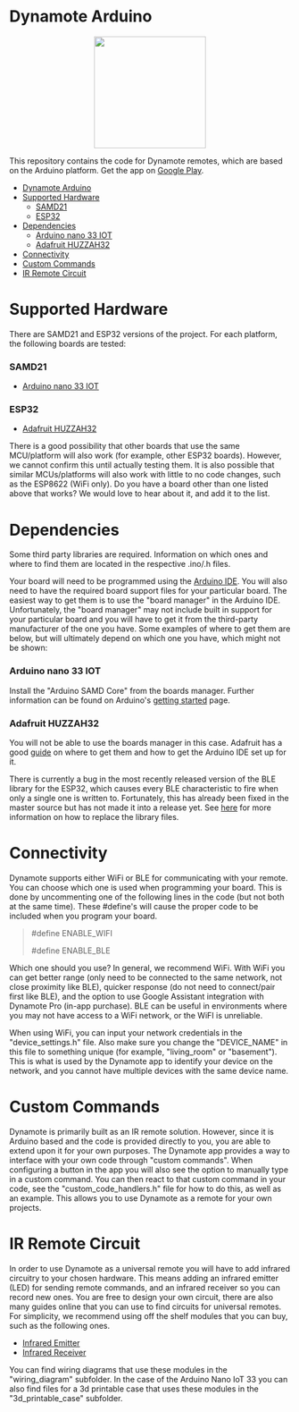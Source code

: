 # Dynamote Arduino

<p align="center">
    <img src="https://dynamote.ca/icons/logo2.png" alt="" width="200" height="200">
</p>

This repository contains the code for Dynamote remotes, which are based on the Arduino platform. Get the app on [Google Play](https://play.google.com/store/apps/details?id=com.electricedge.dynamote).

- [Dynamote Arduino](#dynamote-arduino)
- [Supported Hardware](#supported-hardware)
    - [SAMD21](#samd21)
    - [ESP32](#esp32)
- [Dependencies](#dependencies)
    - [Arduino nano 33 IOT](#arduino-nano-33-iot)
    - [Adafruit HUZZAH32](#adafruit-huzzah32)
- [Connectivity](#connectivity)
- [Custom Commands](#custom-commands)
- [IR Remote Circuit](#ir-remote-circuit)

# Supported Hardware

There are SAMD21 and ESP32 versions of the project. For each platform, the following boards are tested:

### SAMD21
- [Arduino nano 33 IOT](https://store.arduino.cc/usa/nano-33-iot)

### ESP32
- [Adafruit HUZZAH32](https://www.adafruit.com/product/3405)

There is a good possibility that other boards that use the same MCU/platform will also work (for example, other ESP32 boards). However, we cannot confirm this until actually testing them. It is also possible that similar MCUs/platforms will also work with little to no code changes, such as the ESP8622 (WiFi only). Do you have a board other than one listed above that works? We would love to hear about it, and add it to the list.

# Dependencies

Some third party libraries are required. Information on which ones and where to find them are located in the respective .ino/.h files.

Your board will need to be programmed using the [Arduino IDE](https://www.arduino.cc/en/software). You will also need to have the required board support files for your particular board. The easiest way to get them is to use the "board manager" in the Arduino IDE. Unfortunately, the "board manager" may not include built in support for your particular board and you will have to get it from the third-party manufacturer of the one you have. Some examples of where to get them are below, but will ultimately depend on which one you have, which might not be shown:

### Arduino nano 33 IOT

Install the "Arduino SAMD Core" from the boards manager. Further information can be found on Arduino's [getting started](https://www.arduino.cc/en/Guide/NANO33IoT) page.

### Adafruit HUZZAH32

You will not be able to use the boards manager in this case. Adafruit has a good [guide](https://learn.adafruit.com/adafruit-huzzah32-esp32-feather/using-with-arduino-ide) on where to get them and how to get the Arduino IDE set up for it.

There is currently a bug in the most recently released version of the BLE library for the ESP32, which causes every BLE characteristic to fire when only a single one is written to. Fortunately, this has already been fixed in the master source but has not made it into a release yet. See [here](https://github.com/nkolban/esp32-snippets/blob/master/cpp_utils/ArduinoBLE.md#replacing-the-version-that-comes-with-arduino-esp32) for more information on how to replace the library files.

# Connectivity

Dynamote supports either WiFi or BLE for communicating with your remote. You can choose which one is used when programming your board. This is done by uncommenting one of the following lines in the code (but not both at the same time). These #define's will cause the proper code to be included when you program your board.

> #define ENABLE_WIFI
>
> #define ENABLE_BLE

Which one should you use? In general, we recommend WiFi. With WiFi you can get better range (only need to be connected to the same network, not close proximity like BLE), quicker response (do not need to connect/pair first like BLE), and the option to use Google Assistant integration with Dynamote Pro (in-app purchase). BLE can be useful in environments where you may not have access to a WiFi network, or the WiFI is unreliable.

When using WiFi, you can input your network credentials in the "device_settings.h" file. Also make sure you change the "DEVICE_NAME" in this file to something unique (for example, "living_room" or "basement"). This is what is used by the Dynamote app to identify your device on the network, and you cannot have multiple devices with the same device name.

# Custom Commands

Dynamote is primarily built as an IR remote solution. However, since it is Arduino based and the code is provided directly to you, you are able to extend upon it for your own purposes. The Dynamote app provides a way to interface with your own code through "custom commands". When configuring a button in the app you will also see the option to manually type in a custom command. You can then react to that custom command in your code, see the "custom_code_handlers.h" file for how to do this, as well as an example. This allows you to use Dynamote as a remote for your own projects.

# IR Remote Circuit

In order to use Dynamote as a universal remote you will have to add infrared circuitry to your chosen hardware. This means adding an infrared emitter (LED) for sending remote commands, and an infrared receiver so you can record new ones. You are free to design your own circuit, there are also many guides online that you can use to find circuits for universal remotes. For simplicity, we recommend using off the shelf modules that you can buy, such as the following ones.

* [Infrared Emitter](https://www.seeedstudio.com/Grove-Infrared-Emitter.html)
* [Infrared Receiver](https://www.seeedstudio.com/Grove-Infrared-Receiver.html)

You can find wiring diagrams that use these modules in the "wiring_diagram" subfolder. In the case of the Arduino Nano IoT 33 you can also find files for a 3d printable case that uses these modules in the "3d_printable_case" subfolder.